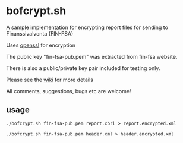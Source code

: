 # bofcrypt.sh

A sample implementation for encrypting report files for sending to Finanssivalvonta (FIN-FSA)

Uses [openssl](https://www.openssl.org/) for encryption

The public key "fin-fsa-pub.pem" was extracted from fin-fsa website.

There is also a public/private key pair included for testing only.

Please see the [wiki](https://github.com/dgm9704/bofcrypt/wiki) for more details

All comments, suggestions, bugs etc are welcome!

## usage
```
./bofcrypt.sh fin-fsa-pub.pem report.xbrl > report.encrypted.xml 

./bofcrypt.sh fin-fsa-pub.pem header.xml > header.encrypted.xml 
```
